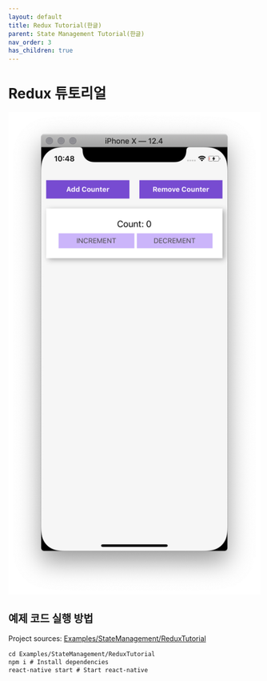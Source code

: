 ```yaml
---
layout: default
title: Redux Tutorial(한글)
parent: State Management Tutorial(한글)
nav_order: 3
has_children: true
---
```


# Redux 튜토리얼

![Hello](images/counter.png "Hello React Native")

## 예제 코드 실행 방법

Project sources: [Examples/StateManagement/ReduxTutorial](https://github.com/JeffGuKang/react-native-tutorial)

```
cd Examples/StateManagement/ReduxTutorial
npm i # Install dependencies
react-native start # Start react-native
```